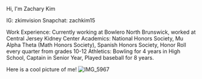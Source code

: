 Hi, I'm Zachary Kim

IG: zkimvision
Snapchat: zachkim15

Work Experience: Currently working at Bowlero North Brunswick, worked at Central Jersey Kidney Center
Academics: National Honors Society, Mu Alpha Theta (Math Honors Society), Spanish Honors Society, Honor Roll every quarter from grades 10-12
Athletics: Bowling for 4 years in High School, Captain in Senior Year, Played baseball for 8 years.

Here is a cool picture of me!
![IMG_5967](https://user-images.githubusercontent.com/84516741/121824020-0d39d300-cc77-11eb-8316-fb6165dd5a2b.jpg)
